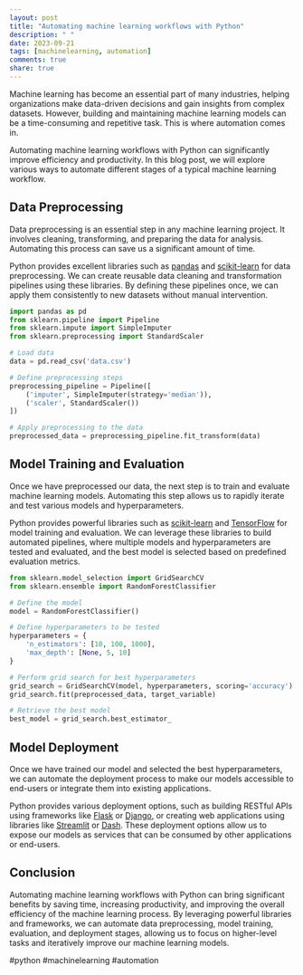 ```yaml
---
layout: post
title: "Automating machine learning workflows with Python"
description: " "
date: 2023-09-21
tags: [machinelearning, automation]
comments: true
share: true
---
```


Machine learning has become an essential part of many industries, helping organizations make data-driven decisions and gain insights from complex datasets. However, building and maintaining machine learning models can be a time-consuming and repetitive task. This is where automation comes in.

Automating machine learning workflows with Python can significantly improve efficiency and productivity. In this blog post, we will explore various ways to automate different stages of a typical machine learning workflow.

## Data Preprocessing

Data preprocessing is an essential step in any machine learning project. It involves cleaning, transforming, and preparing the data for analysis. Automating this process can save us a significant amount of time.

Python provides excellent libraries such as [pandas](https://pandas.pydata.org/) and [scikit-learn](https://scikit-learn.org/) for data preprocessing. We can create reusable data cleaning and transformation pipelines using these libraries. By defining these pipelines once, we can apply them consistently to new datasets without manual intervention.

```python
import pandas as pd
from sklearn.pipeline import Pipeline
from sklearn.impute import SimpleImputer
from sklearn.preprocessing import StandardScaler

# Load data
data = pd.read_csv('data.csv')

# Define preprocessing steps
preprocessing_pipeline = Pipeline([
    ('imputer', SimpleImputer(strategy='median')),
    ('scaler', StandardScaler())
])

# Apply preprocessing to the data
preprocessed_data = preprocessing_pipeline.fit_transform(data)
```

## Model Training and Evaluation

Once we have preprocessed our data, the next step is to train and evaluate machine learning models. Automating this step allows us to rapidly iterate and test various models and hyperparameters.

Python provides powerful libraries such as [scikit-learn](https://scikit-learn.org/) and [TensorFlow](https://www.tensorflow.org/) for model training and evaluation. We can leverage these libraries to build automated pipelines, where multiple models and hyperparameters are tested and evaluated, and the best model is selected based on predefined evaluation metrics.

```python
from sklearn.model_selection import GridSearchCV
from sklearn.ensemble import RandomForestClassifier

# Define the model
model = RandomForestClassifier()

# Define hyperparameters to be tested
hyperparameters = {
    'n_estimators': [10, 100, 1000],
    'max_depth': [None, 5, 10]
}

# Perform grid search for best hyperparameters
grid_search = GridSearchCV(model, hyperparameters, scoring='accuracy')
grid_search.fit(preprocessed_data, target_variable)

# Retrieve the best model
best_model = grid_search.best_estimator_
```

## Model Deployment

Once we have trained our model and selected the best hyperparameters, we can automate the deployment process to make our models accessible to end-users or integrate them into existing applications.

Python provides various deployment options, such as building RESTful APIs using frameworks like [Flask](https://flask.palletsprojects.com/) or [Django](https://www.djangoproject.com/), or creating web applications using libraries like [Streamlit](https://www.streamlit.io/) or [Dash](https://dash.plotly.com/). These deployment options allow us to expose our models as services that can be consumed by other applications or end-users.

## Conclusion

Automating machine learning workflows with Python can bring significant benefits by saving time, increasing productivity, and improving the overall efficiency of the machine learning process. By leveraging powerful libraries and frameworks, we can automate data preprocessing, model training, evaluation, and deployment stages, allowing us to focus on higher-level tasks and iteratively improve our machine learning models.

#python #machinelearning #automation